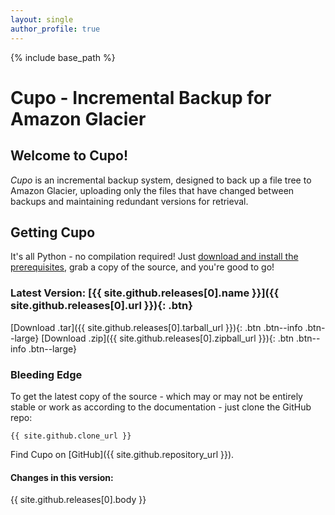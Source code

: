```yaml
---
layout: single
author_profile: true
---
```

{% include base_path %}

# Cupo - Incremental Backup for Amazon Glacier

## Welcome to Cupo!

*Cupo* is an incremental backup system, designed to back up a file tree to Amazon Glacier, uploading only the files that have changed between backups and maintaining redundant versions for retrieval.

## Getting Cupo
It's all Python - no compilation required! Just [download and install the prerequisites](https://calmcl1.github.com/cupo-backup/quick-start#installing), grab a copy of the source, and you're good to go!

### Latest Version: [{{ site.github.releases[0].name }}]({{ site.github.releases[0].url }}){: .btn}

[Download .tar]({{ site.github.releases[0].tarball_url }}){: .btn .btn--info .btn--large}
[Download .zip]({{ site.github.releases[0].zipball_url }}){: .btn .btn--info .btn--large}

### Bleeding Edge
To get the latest copy of the source - which may or may not be entirely stable or work as according to the documentation - just clone the GitHub repo:

`{{ site.github.clone_url }}` 

Find Cupo on <i class="fa fa-fw fa-github"></i>[GitHub]({{ site.github.repository_url }}).

#### Changes in this version:
{{ site.github.releases[0].body }}

